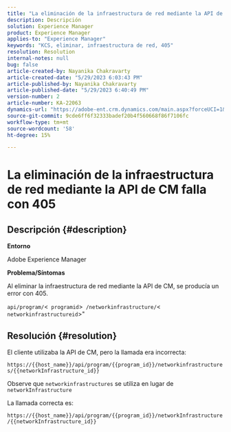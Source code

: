 ```yaml
---
title: "La eliminación de la infraestructura de red mediante la API de CM falla con 405"
description: Descripción
solution: Experience Manager
product: Experience Manager
applies-to: "Experience Manager"
keywords: "KCS, eliminar, infraestructura de red, 405"
resolution: Resolution
internal-notes: null
bug: false
article-created-by: Nayanika Chakravarty
article-created-date: "5/29/2023 6:03:43 PM"
article-published-by: Nayanika Chakravarty
article-published-date: "5/29/2023 6:40:49 PM"
version-number: 2
article-number: KA-22063
dynamics-url: "https://adobe-ent.crm.dynamics.com/main.aspx?forceUCI=1&pagetype=entityrecord&etn=knowledgearticle&id=04918225-4bfe-ed11-8f6e-6045bd006793"
source-git-commit: 9cde6ff6f32333badef20b4f560668f86f7106fc
workflow-type: tm+mt
source-wordcount: '58'
ht-degree: 15%

---
```


# La eliminación de la infraestructura de red mediante la API de CM falla con 405

## Descripción {#description}


<b>Entorno</b>

Adobe Experience Manager

<b>Problema/Síntomas</b>

Al eliminar la infraestructura de red mediante la API de CM, se producía un error con 405.

`api/program/`&lt;` programid`>` /networkinfrastructure/`&lt;` networkinfrastructureid`>&quot;


## Resolución {#resolution}


El cliente utilizaba la API de CM, pero la llamada era incorrecta:

`https://{{host_name}}/api/program/{{program_id}}/networkinfrastructures/{{networkInfrastructure_id}}`

Observe que `networkinfrastructures` se utiliza en lugar de `networkInfrastructure`

La llamada correcta es:

`https://{{host_name}}/api/program/{{program_id}}/networkInfrastructure /{{networkInfrastructure_id}}`
